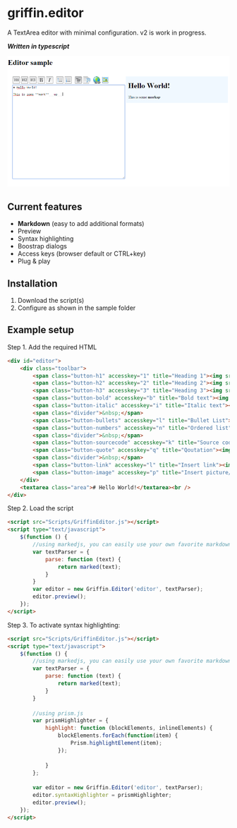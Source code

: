 griffin.editor
==============

A TextArea editor with minimal configuration. v2 is work in progress.

***Written in typescript***

![](screenshot.png)

Current features
----------------

* **Markdown** (easy to add additional formats)
* Preview
* Syntax highlighting
* Boostrap dialogs
* Access keys (browser default or CTRL+key)
* Plug & play

Installation
------------

1. Download the script(s)
2. Configure as shown in the sample folder

Example setup
--------------

Step 1. Add the required HTML

```html
<div id="editor">
	<div class="toolbar">
		<span class="button-h1" accesskey="1" title="Heading 1"><img src="images/h1.png" /></span>
		<span class="button-h2" accesskey="2" title="Heading 2"><img src="images/h2.png" /></span>
		<span class="button-h3" accesskey="3" title="Heading 3"><img src="images/h3.png" /></span>
		<span class="button-bold" accesskey="b" title="Bold text"><img src="images/bold.png" /></span>
		<span class="button-italic" accesskey="i" title="Italic text"><img src="images/italic.png" /></span>
		<span class="divider">&nbsp;</span>
		<span class="button-bullets" accesskey="l" title="Bullet List"><img src="images/bullets.png" /></span>
		<span class="button-numbers" accesskey="n" title="Ordered list"><img src="images/numbers.png" /></span>
		<span class="divider">&nbsp;</span>
		<span class="button-sourcecode" accesskey="k" title="Source code"><img src="images/source_code.png" /></span>
		<span class="button-quote" accesskey="q" title="Qoutation"><img src="images/document_quote.png" /></span>
		<span class="divider">&nbsp;</span>
		<span class="button-link" accesskey="l" title="Insert link"><img src="images/link.png" /></span>
		<span class="button-image" accesskey="p" title="Insert picture/image"><img src="images/picture.png" /></span>
	</div>
	<textarea class="area"># Hello World!</textarea><br />
</div>
```

Step 2. Load the script

```html
<script src="Scripts/GriffinEditor.js"></script>
<script type="text/javascript">
	$(function () {
		//using markedjs, you can easily use your own favorite markdown parser
		var textParser = {
			parse: function (text) {
				return marked(text);
			}
		}
		var editor = new Griffin.Editor('editor', textParser);
		editor.preview();
	});
</script>
```

Step 3. To activate syntax highlighting:

```html
<script src="Scripts/GriffinEditor.js"></script>
<script type="text/javascript">
	$(function () {
		//using markedjs, you can easily use your own favorite markdown parser
		var textParser = {
			parse: function (text) {
				return marked(text);
			}
		}
		
		//using prism.js
		var prismHighlighter = {
			highlight: function (blockElements, inlineElements) {
				blockElements.forEach(function(item) {
					Prism.highlightElement(item);
				});
				
			}
		};
		
		var editor = new Griffin.Editor('editor', textParser);
		editor.syntaxHighlighter = prismHighlighter;
		editor.preview();
	});
</script>
```


